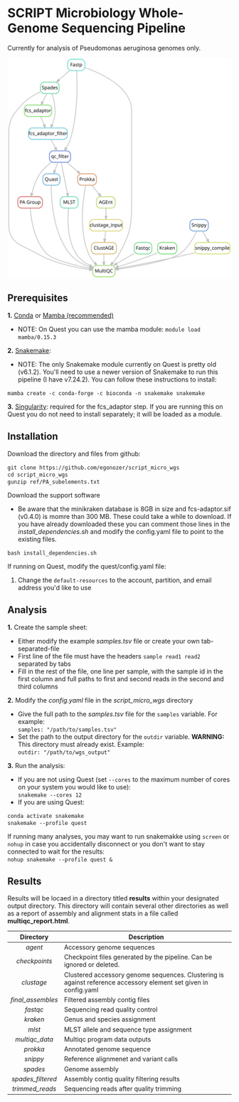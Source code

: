 
# SCRIPT Microbiology Whole-Genome Sequencing Pipeline

Currently for analysis of Pseudomonas aeruginosa genomes only.

![Rule Plot](graphviz.svg)

## Prerequisites

**1.**  [Conda](https://conda.io/projects/conda/en/latest/user-guide/install/index.html) or [Mamba (recommended)](https://mamba.readthedocs.io/en/latest/installation.html)

* NOTE: On Quest you can use the mamba module: `module load mamba/0.15.3` 

**2.** [Snakemake](https://snakemake.readthedocs.io/): 

* NOTE: The only Snakemake module currently on Quest is pretty old (v6.1.2). You'll need to use a newer version of Snakemake to run this pipeline (I have v7.24.2). You can follow these instructions to install:

```
mamba create -c conda-forge -c bioconda -n snakemake snakemake
```

**3.** [Singularity](https://docs.sylabs.io/guides/3.8/user-guide/quick_start.html#quick-installation-steps): required for the fcs_adaptor step. If you are running this on Quest you do not need to install separately; it will be loaded as a module. 


## Installation  

Download the directory and files from github:

```
git clone https://github.com/egonozer/script_micro_wgs
cd script_micro_wgs
gunzip ref/PA_subelements.txt
```

Download the support software  
  
  * Be aware that the minikraken database is 8GB in size and fcs-adaptor.sif (v0.4.0) is momre than 300 MB. These could take a while to download. If you have already downloaded these you can comment those lines in the *install_dependencies.sh* and modify the config.yaml file to point to the existing files.   
  
```
bash install_dependencies.sh
```

If running on Quest, modify the quest/config.yaml file:

1. Change the `default-resources` to the account, partition, and email address you'd like to use


## Analysis

**1.** Create the sample sheet:

* Either modify the example *samples.tsv* file or create your own tab-separated-file
* First line of the file must have the headers `sample read1 read2` separated by tabs
* Fill in the rest of the file, one line per sample, with the sample id in the first column and full paths to first and second reads in the second and third columns 

**2.** Modify the *config.yaml* file in the *script_micro_wgs* directory

* Give the full path to the *samples.tsv* file for the `samples` variable. For example:  
   `samples: "/path/to/samples.tsv"`  
* Set the path to the output directory for the `outdir` variable. **WARNING:** This directory must already exist. Example:  
    `outdir: "/path/to/wgs_output"`

**3.** Run the analysis:

* If you are not using Quest (set `--cores` to the maximum number of cores on your system you would like to use):  
`snakemake --cores 12`
* If you are using Quest:  

```
conda activate snakemake
snakemake --profile quest
```  

If running many analyses, you may want to run snakemakke using `screen` or `nohup` in case you accidentally disconnect or you don't want to stay connected to wait for the results:  
`nohup snakemake --profile quest &`

## Results 
Results will be locaed in a directory titled **results** within your designated output directory. This directory will contain several other directories as well as a report of assembly and alignment stats in a file called **multiqc_report.html**.  

| Directory | Description |  
|:----------:|------------|
|*agent* | Accessory genome sequences |
|*checkpoints*| Checkpoint files generated by the pipeline. Can be ignored or deleted.|
|*clustage*| Clustered accessory genome sequences. Clustering is against reference accessory element set given in config.yaml|
|*final_assembles*| Filtered assembly contig files |
|*fastqc*| Sequencing read quality control|
|*kraken*| Genus and species assignment |
|*mlst* | MLST allele and sequence type assignment |
|*multiqc_data* | Multiqc program data outputs |
|*prokka* | Annotated genome sequence | 
|*snippy* | Reference alignmenet and variant calls | 
|*spades* | Genome assembly |
|*spades_filtered* | Assembly contig quality filtering results |
|*trimmed_reads* | Sequencing reads after quality trimming | 

